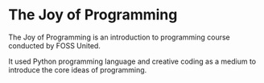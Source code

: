 # The Joy of Programming

The Joy of Programming is an introduction to programming course conducted by FOSS United.

It used Python programming language and creative coding as a medium to introduce the core ideas of programming.


